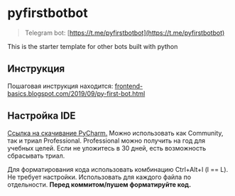 # pyfirstbotbot

> Telegram bot: [https://t.me/pyfirstbotbot](https://t.me/pyfirstbotbot)

This is the starter template for other bots built with python

## Инструкция

Пошаговая инструкция находится:
[frontend-basics.blogspot.com/2019/09/py-first-bot.html](https://frontend-basics.blogspot.com/2019/09/py-first-bot.html)

## Настройка IDE

[Ссылка на скачивание PyCharm.][pycharm_download]
Можно использовать как Community, так и триал Professional.
Professional можно получить на год для учебных целей.
Если не уложитесь в 30 дней, есть возможность сбрасывать триал.


Для форматирования кода использовать комбинацию Ctrl+Alt+l (l == L). 
Не требует настройки.
Использовать для каждого файла по отдельности.
**Перед коммитом/пушем форматируйте код.**

[//]: # (These are reference links used in the body of this note and get stripped out when the markdown processor does its job. There is no need to format nicely because it shouldn't be seen. Thanks SO - http://stackoverflow.com/questions/4823468/store-comments-in-markdown-syntax)
[pycharm_download]:<https://www.jetbrains.com/pycharm/download/>